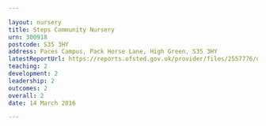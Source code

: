 ```yaml
---

layout: nursery
title: Steps Community Nursery
urn: 300918
postcode: S35 3HY
address: Paces Campus, Pack Horse Lane, High Green, S35 3HY
latestReportUrl: https://reports.ofsted.gov.uk/provider/files/2557776/urn/300918.pdf
teaching: 2
development: 2
leadership: 2
outcomes: 2
overall: 2
date: 14 March 2016

---
```

